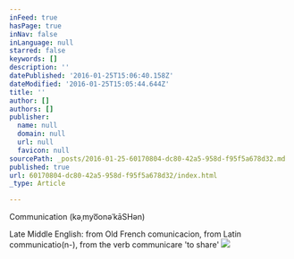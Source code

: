 ```yaml
---
inFeed: true
hasPage: true
inNav: false
inLanguage: null
starred: false
keywords: []
description: ''
datePublished: '2016-01-25T15:06:40.158Z'
dateModified: '2016-01-25T15:05:44.644Z'
title: ''
author: []
authors: []
publisher:
  name: null
  domain: null
  url: null
  favicon: null
sourcePath: _posts/2016-01-25-60170804-dc80-42a5-958d-f95f5a678d32.md
published: true
url: 60170804-dc80-42a5-958d-f95f5a678d32/index.html
_type: Article

---
```

Communication (kəˌmyo͞onəˈkāSHən)

Late Middle English: from Old French comunicacion, from Latin communicatio(n-), from the verb communicare 'to share'
![](https://the-grid-user-content.s3-us-west-2.amazonaws.com/d3460c63-c959-4d45-ad9b-4f7ded91ebe1.jpg)